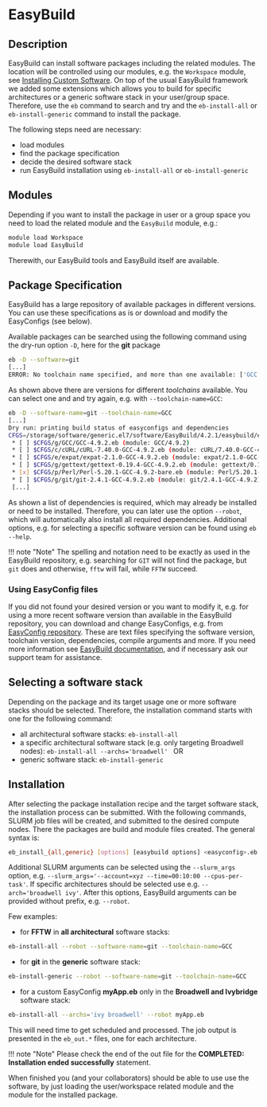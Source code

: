# EasyBuild

## Description
EasyBuild can install software packages including the related modules. The location will be controlled using our modules, e.g. the `Workspace` module, see [Installing Custom Software](install-custom-software.md).
On top of the usual EasyBuild framework we added some extensions which allows you to build for specific architectures or a generic software stack in your user/group space. 
Therefore, use the `eb` command to search and try and the `eb-install-all` or `eb-install-generic` command to install the package. 

The following steps need are necessary:

- load modules
- find the package specification
- decide the desired software stack
- run EasyBuild installation using `eb-install-all` or `eb-install-generic`

## Modules
Depending if you want to install the package in user or a group space you need to load the related module and the `EasyBuild` module, e.g.:

```Bash
module load Workspace
module load EasyBuild
```

Therewith, our EasyBuild tools and EasyBuild itself are available. 

## Package Specification
EasyBuild has a large repository of available packages in different versions. 
You can use these specifications as is or download and modify the EasyConfigs (see below).

Available packages can be searched using the following command using the dry-run option `-D`, here for the **git** package

```Bash
eb -D --software=git
[...]
ERROR: No toolchain name specified, and more than one available: ['GCC', 'GCCcore', 'foss'].
```

As shown above there are versions for different *toolchains* available. You can select one and and try again, e.g. with `--toolchain-name=GCC`: 

```Bash
eb -D --software-name=git --toolchain-name=GCC
[...]
Dry run: printing build status of easyconfigs and dependencies
CFGS=/storage/software/generic.el7/software/EasyBuild/4.2.1/easybuild/easyconfigs
 * [ ] $CFGS/g/GCC/GCC-4.9.2.eb (module: GCC/4.9.2)
 * [ ] $CFGS/c/cURL/cURL-7.40.0-GCC-4.9.2.eb (module: cURL/7.40.0-GCC-4.9.2)
 * [ ] $CFGS/e/expat/expat-2.1.0-GCC-4.9.2.eb (module: expat/2.1.0-GCC-4.9.2)
 * [ ] $CFGS/g/gettext/gettext-0.19.4-GCC-4.9.2.eb (module: gettext/0.19.4-GCC-4.9.2)
 * [x] $CFGS/p/Perl/Perl-5.20.1-GCC-4.9.2-bare.eb (module: Perl/5.20.1-GCC-4.9.2-bare)
 * [ ] $CFGS/g/git/git-2.4.1-GCC-4.9.2.eb (module: git/2.4.1-GCC-4.9.2)
 [...]
```

As shown a list of dependencies is required, which may already be installed or need to be installed. 
Therefore, you can later use the option `--robot`, which will automatically also install all required dependencies.
Additional options, e.g. for selecting a specific software version can be found using `eb --help`.

!!! note "Note"
    The spelling and notation need to be exactly as used in the EasyBuild repository, e.g. searching for `GIT` will not find the package, but `git` does and otherwise, `fftw` will fail, while `FFTW` succeed. 

### Using EasyConfig files

If you did not found your desired version or you want to modify it, e.g. for using a more recent software version than available in the EasyBuild repository, you can download and change EasyConfigs, e.g. from [EasyConfig repository](https://github.com/easybuilders/easybuild-easyconfigs). These are text files specifying the software version, toolchain version, dependencies, compile arguments and more.
If you need more information see [EasyBuild documentation](https://easybuild.readthedocs.io/en/latest/), and if necessary ask our support team for assistance.

## Selecting a software stack
Depending on the package and its target usage one or more software stacks should be selected. Therefore, the installation command starts with one for the following command:

- all architectural software stacks: `eb-install-all `
- a specific architectural software stack (e.g. only targeting Broadwell nodes): `eb-install-all --archs='broadwell' ` OR
- generic software stack: `eb-install-generic `

## Installation
After selecting the package installation recipe and the target software stack, the installation process can be submitted. 
With the following commands, SLURM job files will be created, and submitted to the desired compute nodes. There the packages are build and module files created. The general syntax is: 
```Bash
eb_install_{all,generic} [options] [easybuild options] <easyconfig>.eb
```
Additional SLURM arguments can be selected using the `--slurm_args` option, e.g. `--slurm_args='--account=xyz --time=00:10:00 --cpus-per-task'`. If specific architectures should be selected use e.g. `--arch='broadwell ivy'`. After this options, EasyBuild arguments can be provided without prefix, e.g. `--robot`. 

Few examples:

- for **FFTW** in **all architectural** software stacks:
```Bash
eb-install-all --robot --software-name=git --toolchain-name=GCC
```
- for **git** in the **generic** software stack:
```Bash
eb-install-generic --robot --software-name=git --toolchain-name=GCC
```
- for a custom EasyConfig **myApp.eb** only in the **Broadwell and Ivybridge** software stack:
```Bash
eb-install-all --archs='ivy broadwell' --robot myApp.eb
```

This will need time to get scheduled and processed. 
The job output is presented in the `eb_out.*` files, one for each architecture. 

!!! note "Note"
    Please check the end of the out file for the **COMPLETED: Installation ended successfully** statement.

When finished you (and your collaborators) should be able to use use the software, by just loading the user/workspace related module and the module for the installed package. 
